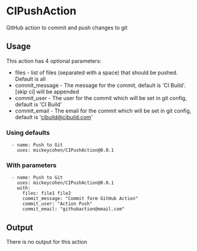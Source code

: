 # CIPushAction
GitHub action to commit and push changes to git

## Usage

This action has 4 optional parameters:

* files - list of files (separated with a space) that should be pushed. Default is all
* commit_message - The message for the commit, default is 'CI Build'. [skip ci] will be appended
* commit_user - The user for the commit which will be set in git config, default is 'CI Build'
* commit_email - The email for the commit which will be set in git config, default is 'cibuild@cibuild.com'

### Using defaults

```
  - name: Push to Git
    uses: mickeycohen/CIPushAction@0.0.1
```

### With parameters
```
  - name: Push to Git
    uses: mickeycohen/CIPushAction@0.0.1
	with:
	  files: file1 file2
	  commit_message: "Commit form GitHub Action"
	  commit_user: "Action Push"
	  commit_email: "githubaction@email.com"
```

## Output

There is no output for this action